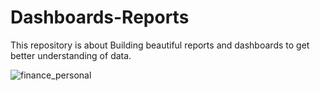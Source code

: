 # Dashboards-Reports
This repository is about Building beautiful reports and dashboards to get better understanding of data.

![finance_personal](https://user-images.githubusercontent.com/63038856/167071259-75ab770e-d29d-4779-8f77-72ec6c719739.JPG)
